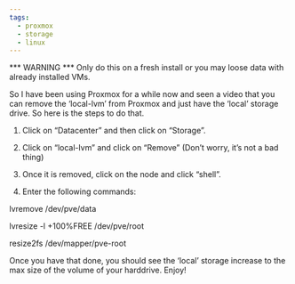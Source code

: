 ```yaml
---
tags:
  - proxmox
  - storage
  - linux
---
```

*** WARNING *** Only do this on a fresh install or you may loose data with already installed VMs.

So I have been using Proxmox for a while now and seen a video that you can remove the ‘local-lvm’ from Proxmox and just have the ‘local’ storage drive. So here is the steps to do that.

1. Click on “Datacenter” and then click on “Storage”.
    
2. Click on “local-lvm” and click on “Remove” (Don’t worry, it’s not a bad thing)
    
3. Once it is removed, click on the node and click “shell”.
    
4. Enter the following commands:
    

lvremove /dev/pve/data

lvresize -l +100%FREE /dev/pve/root

resize2fs /dev/mapper/pve-root

Once you have that done, you should see the ‘local’ storage increase to the max size of the volume of your harddrive. Enjoy!